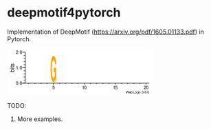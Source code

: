 # deepmotif4pytorch
Implementation of DeepMotif (https://arxiv.org/pdf/1605.01133.pdf) in Pytorch.

![alt text](https://github.com/bakirillov/deepmotif4pytorch/blob/master/test.png "Example of logo")


TODO:
1. More examples.
